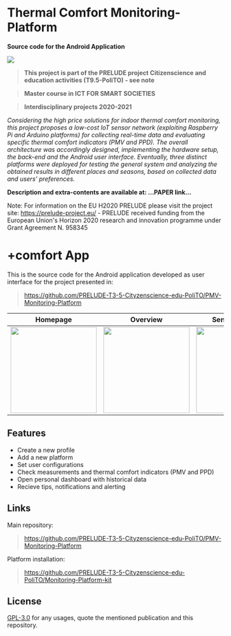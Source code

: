 # Thermal Comfort Monitoring-Platform
**Source code for the Android Application**

![](https://www.politocomunica.polito.it/var/politocomunica/storage/images/media/images/marchio_e_logotipo_politecnico_di_torino/55127-3-ita-IT/marchio_e_logotipo_politecnico_di_torino_full.png) 


> **This project is part of the PRELUDE project Citizenscience and education activities (T9.5-PoliTO) - see note**

> **Master course in ICT FOR SMART SOCIETIES**

> **Interdisciplinary projects 2020-2021**

*Considering the high price solutions for indoor thermal comfort monitoring, this project proposes a low-cost IoT sensor network (exploiting Raspberry Pi and Arduino platforms) for collecting real-time data and evaluating specific thermal comfort indicators (PMV and PPD). The overall architecture was accordingly designed, implementing the hardware setup, the back-end and the Android user interface. Eventually, three distinct platforms were deployed for testing the general system and analyzing the obtained results in different places and seasons, based on collected data and users’ preferences.*

**Description and extra-contents are available at: ...PAPER link...**

Note: For information on the EU H2020 PRELUDE please visit the project site: https://prelude-project.eu/ - PRELUDE received funding from the European Union's Horizon 2020 research and innovation programme under Grant Agreement N. 958345

# +comfort App

This is the source code for the Android application developed as user interface for the project presented in:
> https://github.com/PRELUDE-T3-5-Cityzenscience-edu-PoliTO/PMV-Monitoring-Platform


Homepage                   |  Overview                 | Sensor Network        | Notification        | Dashboard           |
:-------------------------:|:-------------------------:|:---------------------:|:-------------------:|:-------------------:|
<img src="https://github.com/PRELUDE-T3-5-Cityzenscience-edu-PoliTO/myComfort/blob/main/pictures/homepage.jpg" width="200">  |  <img src="https://github.com/PRELUDE-T3-5-Cityzenscience-edu-PoliTO/myComfort/blob/main/pictures/overview.jpg" width="200">  | <img src="https://github.com/PRELUDE-T3-5-Cityzenscience-edu-PoliTO/myComfort/blob/main/pictures/network.jpg" width="200"> | <img src="https://github.com/PRELUDE-T3-5-Cityzenscience-edu-PoliTO/myComfort/blob/main/pictures/notification.jpg" width="200"> | <img src="https://github.com/PRELUDE-T3-5-Cityzenscience-edu-PoliTO/myComfort/blob/main/pictures/dashboard.jpg" width="200"> 


## Features
* Create a new profile
* Add a new platform
* Set user configurations
* Check measurements and thermal comfort indicators (PMV and PPD)
* Open personal dashboard with historical data
* Recieve tips, notifications and alerting

## Links
Main repository:
> https://github.com/PRELUDE-T3-5-Cityzenscience-edu-PoliTO/PMV-Monitoring-Platform

Platform installation:
>https://github.com/PRELUDE-T3-5-Cityzenscience-edu-PoliTO/Monitoring-Platform-kit

## License
[GPL-3.0](./LICENSE) for any usages, quote the mentioned publication and this repository.
